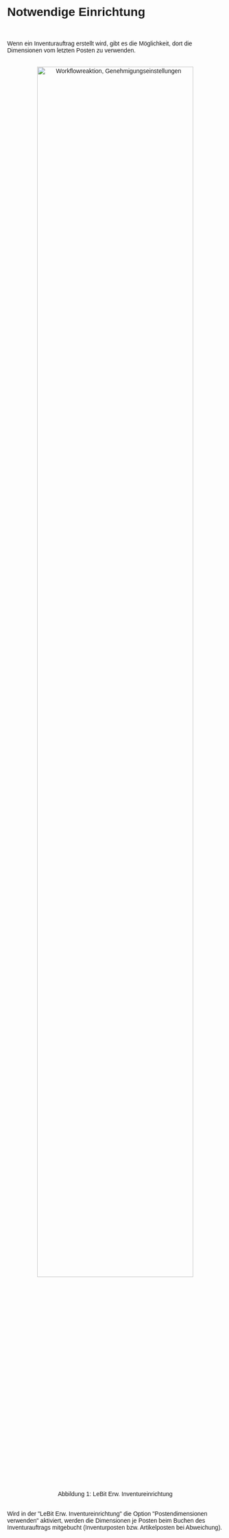 <style>
body {
    font-family: "Century Gothic", "CenturyGothic", "AppleGothic", sans-serif;
}
</style>

# Notwendige Einrichtung

<br>

Wenn ein Inventurauftrag erstellt wird, gibt es die Möglichkeit, dort
die Dimensionen vom letzten Posten zu verwenden. <br>

<div style="text-align: center;">
<br>
<img src="../../images/Extended_Inventory/Extended_Inventory1.png" alt="Workflowreaktion, Genehmigungseinstellungen" style="width: 85%; height: auto;">
<figcaption>Abbildung 1: LeBit Erw. Inventureinrichtung</figcaption> <br>
</div>

Wird in der \"LeBit Erw. Inventureinrichtung\" die Option
\"Postendimensionen verwenden\" aktiviert, werden die Dimensionen je
Posten beim Buchen des Inventurauftrags mitgebucht (Inventurposten bzw.
Artikelposten bei Abweichung).
